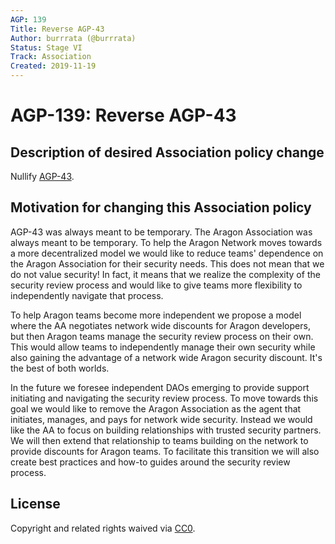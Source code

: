 ```yaml
---
AGP: 139
Title: Reverse AGP-43
Author: burrrata (@burrrata)
Status: Stage VI
Track: Association
Created: 2019-11-19
---
```


# AGP-139: Reverse AGP-43

## Description of desired Association policy change

Nullify [AGP-43](https://github.com/aragon/AGPs/blob/master/AGPs/AGP-43.md). 

## Motivation for changing this Association policy

AGP-43 was always meant to be temporary. The Aragon Association was always meant to be temporary. To help the Aragon Network moves towards a more decentralized model we would like to reduce teams' dependence on the Aragon Association for their security needs. This does not mean that we do not value security! In fact, it means that we realize the complexity of the security review process and would like to give teams more flexibility to independently navigate that process. 

To help Aragon teams become more independent we propose a model where the AA negotiates network wide discounts for Aragon developers, but then Aragon teams manage the security review process on their own. This would allow teams to independently manage their own security while also gaining the advantage of a network wide Aragon security discount. It's the best of both worlds. 

In the future we foresee independent DAOs emerging to provide support initiating and navigating the security review process. To move towards this goal we would like to remove the Aragon Association as the agent that initiates, manages, and pays for network wide security. Instead we would like the AA to focus on building relationships with trusted security partners. We will then extend that relationship to teams building on the network to provide discounts for Aragon teams. To facilitate this transition we will also create best practices and how-to guides around the security review process.  

## License

Copyright and related rights waived via [CC0](https://creativecommons.org/publicdomain/zero/1.0/).
